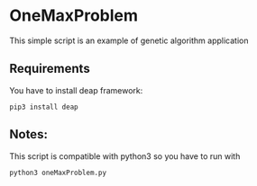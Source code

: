 # OneMaxProblem
This simple script is an example of genetic algorithm application

## Requirements
You have to install deap framework:
```
pip3 install deap
```
## Notes:
This script is compatible with python3 so you have to run with 
```
python3 oneMaxProblem.py
```
